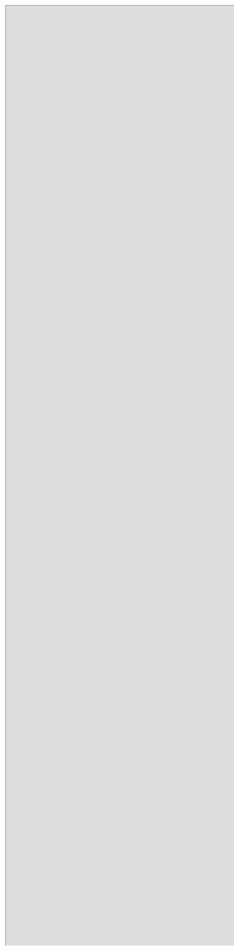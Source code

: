 
<iframe height="3000"src="https://docs.google.com/spreadsheets/d/e/2PACX-1vRj4SO_xfXYTjuM32h6Jubuup5VWeW9uM6icwEZL1ztaY2Q9Umia4UJs_hJFdeJQ4HwrR_b4tm7EVSN/pubhtml?gid=1690129781&amp;single=true&amp;widget=true&amp;headers=false" width="3000"></iframe>
